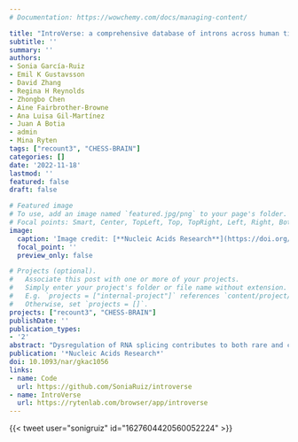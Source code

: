 ```yaml
---
# Documentation: https://wowchemy.com/docs/managing-content/

title: "IntroVerse: a comprehensive database of introns across human tissues"
subtitle: ''
summary: ''
authors:
- Sonia García-Ruiz
- Emil K Gustavsson
- David Zhang
- Regina H Reynolds
- Zhongbo Chen
- Aine Fairbrother-Browne
- Ana Luisa Gil-Martínez
- Juan A Botia
- admin
- Mina Ryten
tags: ["recount3", "CHESS-BRAIN"]
categories: []
date: '2022-11-18'
lastmod: ''
featured: false
draft: false

# Featured image
# To use, add an image named `featured.jpg/png` to your page's folder.
# Focal points: Smart, Center, TopLeft, Top, TopRight, Left, Right, BottomLeft, Bottom, BottomRight.
image:
  caption: 'Image credit: [**Nucleic Acids Research**](https://doi.org/10.1093/nar/gkac1056)'
  focal_point: ''
  preview_only: false

# Projects (optional).
#   Associate this post with one or more of your projects.
#   Simply enter your project's folder or file name without extension.
#   E.g. `projects = ["internal-project"]` references `content/project/deep-learning/index.md`.
#   Otherwise, set `projects = []`.
projects: ["recount3", "CHESS-BRAIN"]
publishDate: ''
publication_types:
- '2'
abstract: "Dysregulation of RNA splicing contributes to both rare and complex diseases. RNA-sequencing data from human tissues has shown that this process can be inaccurate, resulting in the presence of novel introns detected at low frequency across samples and within an individual. To enable the full spectrum of intron use to be explored, we have developed IntroVerse, which offers an extensive catalogue on the splicing of 332,571 annotated introns and a linked set of 4,679,474 novel junctions covering 32,669 different genes. This dataset has been generated through the analysis of 17,510 human control RNA samples from 54 tissues provided by the Genotype-Tissue Expression Consortium. IntroVerse has two unique features: (i) it provides a complete catalogue of novel junctions and (ii) each novel junction has been assigned to a specific annotated intron. This unique, hierarchical structure offers multiple uses, including the identification of novel transcripts from known genes and their tissue-specific usage, and the assessment of background splicing noise for introns thought to be mis-spliced in disease states. IntroVerse provides a user-friendly web interface and is freely available at https://rytenlab.com/browser/app/introverse."
publication: '*Nucleic Acids Research*'
doi: 10.1093/nar/gkac1056
links:
- name: Code
  url: https://github.com/SoniaRuiz/introverse
- name: IntroVerse
  url: https://rytenlab.com/browser/app/introverse
---
```


{{< tweet user="sonigruiz" id="1627604420560052224" >}}
